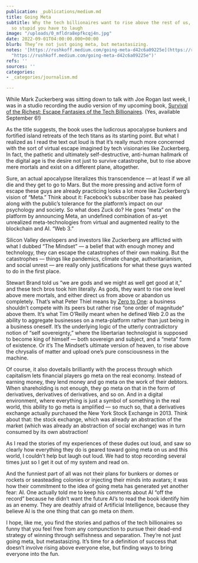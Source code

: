 ```yaml
---
publication: _publications/medium.md
title: Going Meta
subtitle: Why the tech billionaires want to rise above the rest of us, and why it’s
  so stupid you have to laugh
image: "/uploads/0_mfldra8epfkcqj4n.jpg"
date: 2022-09-01T04:00:00.000+00:00
blurb: They’re not just going meta, but metastasizing.
notes: '[https://rushkoff.medium.com/going-meta-d42c6a09225e](https://rushkoff.medium.com/going-meta-d42c6a09225e
  "https://rushkoff.medium.com/going-meta-d42c6a09225e")'
refs: ''
sources: ''
categories:
- _categories/journalism.md

---
```

While Mark Zuckerberg was sitting down to talk with Joe Rogan last week, I was in a studio recording the audio version of my upcoming book, [Survival of the Richest: Escape Fantasies of the Tech Billionaires](https://wwnorton.com/books/survival-of-the-richest/). (Yes, available September 6!)

As the title suggests, the book uses the ludicrous apocalypse bunkers and fortified island retreats of the tech titans as its starting point. But what I realized as I read the text out loud is that it’s really much more concerned with the sort of virtual escape imagined by tech visionaries like Zuckerberg. In fact, the pathetic and ultimately self-destructive, anti-human hallmark of the digital age is the desire not just to survive catastrophe, but to rise above mere mortals and exist on a different plane, altogether.

Sure, an actual apocalypse literalizes this transcendence — at least if we all die and they get to go to Mars. But the more pressing and active form of escape these guys are already practicing looks a lot more like Zuckerberg’s vision of “Meta.” Think about it: Facebook’s subscriber base has peaked along with the public’s tolerance for the platform’s impact on our psychology and society. So what does Zuck do? He goes “meta” on the platform by announcing Meta, an undefined combination of as-yet unrealized meta-technologies from virtual and augmented reality to the blockchain and AI. “Web 3.”

Silicon Valley developers and investors like Zuckerberg are afflicted with what I dubbed “The Mindset” — a belief that with enough money and technology, they can escape the catastrophes of their own making. But the catastrophes — things like pandemics, climate change, authoritarianism, and social unrest — are really only justifications for what these guys wanted to do in the first place.

Stewart Brand told us “we are gods and we might as well get good at it,” and these tech bros took him literally. As gods, they want to rise one level above mere mortals, and either direct us from above or abandon us completely. That’s what Peter Thiel means by [Zero to One](https://en.wikipedia.org/wiki/Zero_to_One): a business shouldn’t compete with its peers but rather rise “one order of magnitude” above them. It’s what Tim O’Reilly meant when he defined Web 2.0 as the ability to aggregate businesses on a meta-platform rather than just being in a business oneself. It’s the underlying logic of the utterly contradictory notion of “self sovereignty,” where the libertarian technologist is supposed to become king of himself — both sovereign and subject, and a “meta” form of existence. Or it’s The Mindset’s ultimate version of heaven, to rise above the chrysalis of matter and upload one’s pure consciousness in the machine.

Of course, it also dovetails brilliantly with the process through which capitalism lets financial players go meta on the real economy. Instead of earning money, they lend money and go meta on the work of their debtors. When shareholding is not enough, they go meta on that in the form of derivatives, derivatives of derivatives, and so on. And in a digital environment, where everything is just a symbol of something in the real world, this ability to go meta is amplified — so much so, that a derivatives exchange actually purchased the New York Stock Exchange in 2013. Think about that: the stock exchange, which was already an abstraction of the market (which was already an abstraction of social exchange) was in turn consumed by its own abstraction!

As I read the stories of my experiences of these dudes out loud, and saw so clearly how everything they do is geared toward going meta on us and this world, I couldn’t help but laugh out loud. We had to stop recording several times just so I get it out of my system and read on.

And the funniest part of all was not their plans for bunkers or domes or rockets or seasteading colonies or injecting their minds into avatars; it was how their commitment to the idea of going meta has generated yet another fear: AI. One actually told me to keep his comments about AI “off the record” because he didn’t want the future AI’s to read the book identify him as an enemy. They are deathly afraid of Artificial Intelligence, because they believe AI is the one thing that can go meta on _them_.

I hope, like me, you find the stories and pathos of the tech billionaires so funny that you feel free from any compunction to pursue their dead-end strategy of winning through selfishness and separation. They’re not just going meta, but metastasizing. It’s time for a definition of success that doesn’t involve rising above everyone else, but finding ways to bring everyone into the fun.